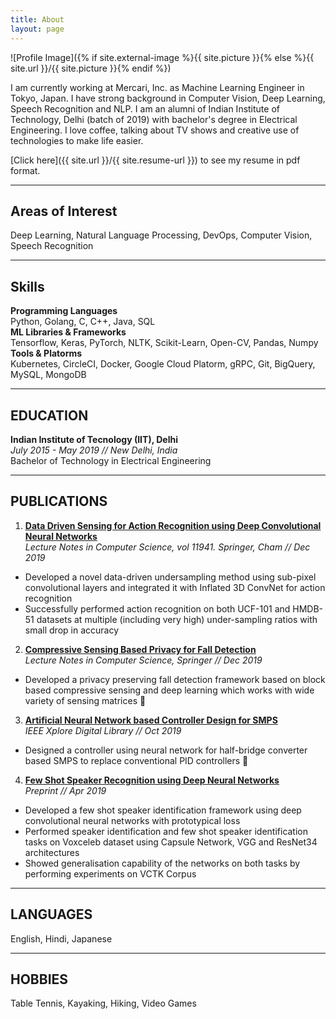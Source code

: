 ```yaml
---
title: About
layout: page
---
```

![Profile Image]({% if site.external-image %}{{ site.picture }}{% else %}{{ site.url }}/{{ site.picture }}{% endif %})

I am currently working at Mercari, Inc. as Machine Learning Engineer in Tokyo, Japan. I have strong background in Computer Vision, Deep Learning, Speech Recognition and NLP. I am an alumni of Indian Institute of Technology, Delhi (batch of 2019) with bachelor's degree in Electrical Engineering. I love coffee, talking about TV shows and creative use of technologies to make life easier.  

[Click here]({{ site.url }}/{{ site.resume-url }}) to see my resume in pdf format.

---
## Areas of Interest
Deep Learning, Natural Language Processing, DevOps, Computer Vision, Speech Recognition

---
## Skills
**Programming Languages**  
Python, Golang, C, C++, Java, SQL  
**ML Libraries & Frameworks**  
Tensorflow, Keras, PyTorch, NLTK, Scikit-Learn, Open-CV, Pandas, Numpy  
**Tools & Platorms**  
Kubernetes, CircleCI, Docker, Google Cloud Platorm, gRPC, Git, BigQuery, MySQL, MongoDB

---

## EDUCATION
**Indian Institute of Tecnology (IIT), Delhi**  
*July 2015 - May 2019 // New Delhi, India*  
Bachelor of Technology in Electrical Engineering

---

## PUBLICATIONS

1. [**Data Driven Sensing for Action Recognition using Deep Convolutional Neural Networks**](https://www.researchgate.net/publication/337488173_Data_Driven_Sensing_for_Action_Recognition_Using_Deep_Convolutional_Neural_Networks)  
*Lecture Notes in Computer Science, vol 11941. Springer, Cham // Dec 2019*
  - Developed a novel data-driven undersampling method using sub-pixel convolutional layers and integrated it with Inflated 3D ConvNet for action recognition
  - Successfully performed action recognition on both UCF-101 and HMDB-51 datasets at multiple (including very high) under-sampling ratios with small drop in accuracy

2. [**Compressive Sensing Based Privacy for Fall Detection**](https://www.researchgate.net/publication/338188678_Compressive_sensing_based_privacy_for_fall_detection)  
*Lecture Notes in Computer Science, Springer // Dec 2019*
  - Developed a privacy preserving fall detection framework based on block based compressive sensing and deep learning which works with wide variety of sensing matrices

3. [**Artificial Neural Network based Controller Design for SMPS**](https://www.researchgate.net/publication/338356363_Artificial_Neural_Network_based_controller_design_for_SMPS)  
*IEEE Xplore Digital Library // Oct 2019*
  - Designed a controller using neural network for half-bridge converter based SMPS to replace conventional PID controllers

4. [**Few Shot Speaker Recognition using Deep Neural Networks**](https://www.researchgate.net/publication/332522436_Few_Shot_Speaker_Recognition_using_Deep_Neural_Networks)  
*Preprint // Apr 2019*
  - Developed a few shot speaker identification framework using deep convolutional neural networks with prototypical loss
  - Performed speaker identification and few shot speaker identification tasks on Voxceleb dataset using Capsule Network, VGG and ResNet34 architectures
  - Showed generalisation capability of the networks on both tasks by performing experiments on VCTK Corpus

---

## LANGUAGES
English, Hindi, Japanese

---

## HOBBIES
Table Tennis, Kayaking, Hiking, Video Games

<!-- <h2>Projects</h2>

<ul>
	<li><a href="https://github.com/">Lorem Lorem</a></li>
	<li><a href="https://github.com/">Ipsum Dolor</a></li>
	<li><a href="https://github.com/">Dolor Lorem</a></li>
</ul> -->

